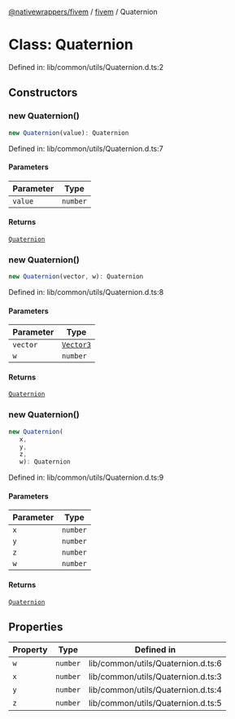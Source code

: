 [@nativewrappers/fivem](../../README.md) / [fivem](../README.md) / Quaternion

# Class: Quaternion

Defined in: lib/common/utils/Quaternion.d.ts:2

## Constructors

### new Quaternion()

```ts
new Quaternion(value): Quaternion
```

Defined in: lib/common/utils/Quaternion.d.ts:7

#### Parameters

| Parameter | Type |
| ------ | ------ |
| `value` | `number` |

#### Returns

[`Quaternion`](Quaternion.md)

### new Quaternion()

```ts
new Quaternion(vector, w): Quaternion
```

Defined in: lib/common/utils/Quaternion.d.ts:8

#### Parameters

| Parameter | Type |
| ------ | ------ |
| `vector` | [`Vector3`](Vector3.md) |
| `w` | `number` |

#### Returns

[`Quaternion`](Quaternion.md)

### new Quaternion()

```ts
new Quaternion(
   x, 
   y, 
   z, 
   w): Quaternion
```

Defined in: lib/common/utils/Quaternion.d.ts:9

#### Parameters

| Parameter | Type |
| ------ | ------ |
| `x` | `number` |
| `y` | `number` |
| `z` | `number` |
| `w` | `number` |

#### Returns

[`Quaternion`](Quaternion.md)

## Properties

| Property | Type | Defined in |
| ------ | ------ | ------ |
| <a id="w-2"></a> `w` | `number` | lib/common/utils/Quaternion.d.ts:6 |
| <a id="x-1"></a> `x` | `number` | lib/common/utils/Quaternion.d.ts:3 |
| <a id="y-1"></a> `y` | `number` | lib/common/utils/Quaternion.d.ts:4 |
| <a id="z-1"></a> `z` | `number` | lib/common/utils/Quaternion.d.ts:5 |
